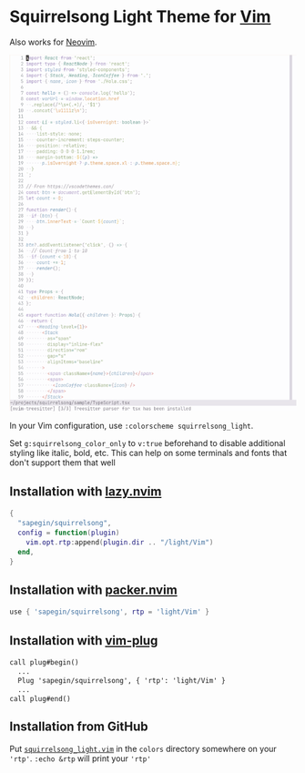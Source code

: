 # Squirrelsong Light Theme for [Vim](https://www.vim.org)

Also works for [Neovim](https://neovim.io).

![Squirrelsong Light theme for Neovim/Vim](screenshot-light.png)

In your Vim configuration, use `:colorscheme squirrelsong_light`.

Set `g:squirrelsong_color_only` to `v:true` beforehand to
disable additional styling like italic, bold, etc. This can
help on some terminals and fonts that don't support them that well

## Installation with [lazy.nvim](https://github.com/folke/lazy.nvim)

```lua
{
  "sapegin/squirrelsong",
  config = function(plugin)
    vim.opt.rtp:append(plugin.dir .. "/light/Vim")
  end,
}
```

## Installation with [packer.nvim](https://github.com/wbthomason/packer.nvim)

```lua
use { 'sapegin/squirrelsong', rtp = 'light/Vim' }
```

## Installation with [vim-plug](https://github.com/junegunn/vim-plug)

```vim
call plug#begin()
  ...
  Plug 'sapegin/squirrelsong', { 'rtp': 'light/Vim' }
  ...
call plug#end()
```

## Installation from GitHub

Put [`squirrelsong_light.vim`](squirrelsong_light.vim) in the `colors` directory somewhere on your `'rtp'`. `:echo &rtp` will print your `'rtp'`
